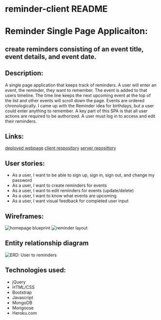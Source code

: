# reminder-client README

# Reminder Single Page Applicaiton: 
## create reminders consisting of an event title, event details, and event date. 

## Description:
A single page application that keeps track of reminders. A user will enter an event, the reminder, they want to remember. The event is added to that users timeline. The time line keeps the next upcoming event at the top of the list and other events will scroll down the page. Events are ordered chronologically. I came up with the Reminder idea for birthdays, but a user could enter anything to remember. A key part of this SPA is that all user actions are required to be authorized. A user must log in to access and edit their reminders. 

## Links: 
[deployed webpage](https://christianheuchert.github.io/reminder-client/)
[client respository](https://github.com/christianheuchert/reminder-client)
[server reposittory](https://github.com/christianheuchert/reminder-API)

##  User stories: 
- As a user, I want to be able to sign up, sign in, sign out, and change my password
- As a user, I want to create reminders for events
- As a user, I want to edit reminders for events (update/delete)
- As a user, I want to know what events are upcoming
- As a user, I want visual feedback for completed user input

## Wireframes: 
![homepage blueprint](https://i.imgur.com/bTNguqx.png)
![reminder layout](https://i.imgur.com/CZNqPjg.png)

## Entity relationship diagram
![ERD: User to reminders](https://i.imgur.com/pSsKDui.png)

## Technologies used: 
- jQuery
- HTML/CSS
- Bootstrap
- Javascript
- MongoDB
- Mongoose
- Heroku.com 